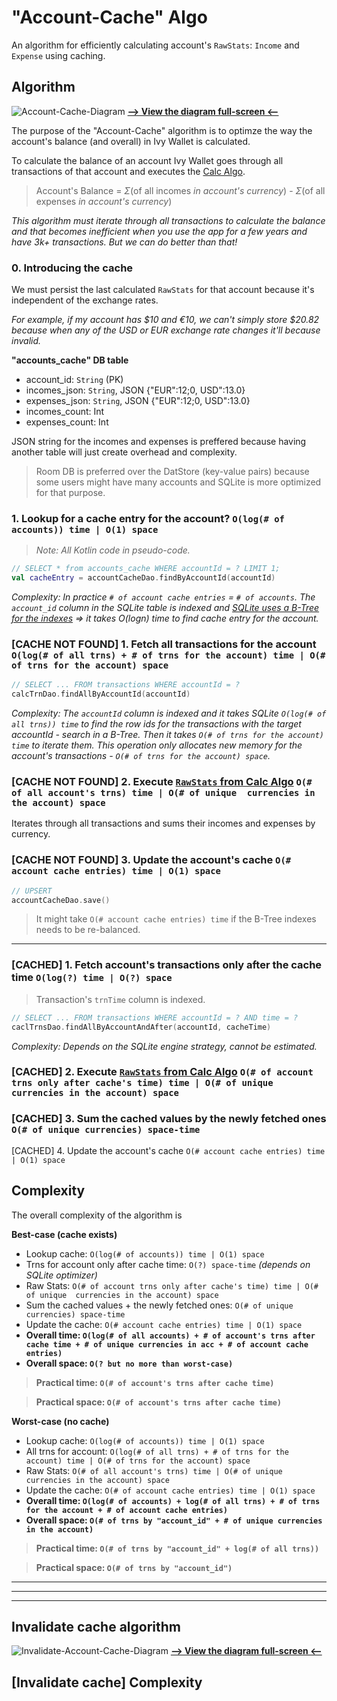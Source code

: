 # "Account-Cache" Algo

An algorithm for efficiently calculating account's `RawStats`: `Income` and `Expense` using caching.

## Algorithm

![Account-Cache-Diagram](../../assets/account_cache_algo.svg)
**[--> View the diagram full-screen <--](https://raw.githubusercontent.com/Ivy-Apps/ivy-wallet/develop/assets/account_cache_algo.svg)**

The purpose of the "Account-Cache" algorithm is to optimze the way the account's balance (and overall) in Ivy Wallet is calculated.

To calculate the balance of an account Ivy Wallet goes through all transactions of that account and executes the [Calc Algo](./Calc%20Algo.md).

> Account's Balance = $\Sigma$(of all incomes _in account's currency_) - $\Sigma$(of all expenses _in account's currency_)

_This algorithm must iterate through all transactions to calculate the balance and that becomes inefficient when you use the app for a few years and have 3k+ transactions. But we can do better than that!_

### 0. Introducing the cache 

We must persist the last calculated `RawStats` for that account because it's independent of the exchange rates.

_For example, if my account has $10 and €10, we can't simply store $20.82 because when any of the USD or EUR exchange rate changes it'll because invalid._

**"accounts_cache" DB table**
- account_id: `String` (PK)
- incomes_json: `String`, JSON {"EUR":12;0, USD":13.0}
- expenses_json: `String`, JSON {"EUR":12;0, USD":13.0}
- incomes_count: Int
- expenses_count: Int

JSON string for the incomes and expenses is preffered because having another table will just create overhead and complexity.

> Room DB is preferred over the DatStore (key-value pairs) because some users might have many accounts and SQLite is more optimized for that purpose.

### 1. Lookup for a cache entry for the account? `O(log(# of accounts)) time | O(1) space`

> _Note: All Kotlin code in pseudo-code._

```kotlin
// SELECT * from accounts_cache WHERE accountId = ? LIMIT 1;
val cacheEntry = accountCacheDao.findByAccountId(accountId)
```

_Complexity: In practice `# of account cache entries` = `# of accounts`. The `account_id` column in the SQLite table is indexed and [SQLite uses a B-Tree for the indexes](https://www.sqlitetutorial.net/sqlite-index) => it takes O(logn) time to find cache entry for the account._


### [CACHE NOT FOUND] 1. Fetch all transactions for the account `O(log(# of all trns) + # of trns for the account) time | O(# of trns for the account) space`

```kotlin
// SELECT ... FROM transactions WHERE accountId = ?
calcTrnDao.findAllByAccountId(accountId)
```

_Complexity: The `accountId` column is indexed and it takes SQLite `O(log(# of all trns)) time` to find the row ids for the transactions with the target accountId - search in a B-Tree. Then it takes `O(# of trns for the account) time` to iterate them. This operation only allocates new memory for the account's transactions - `O(# of trns for the account) space`._

### [CACHE NOT FOUND] 2. Execute [`RawStats` from Calc Algo](Calc%20Algo.md) `O(# of all account's trns) time | O(# of unique  currencies in the account) space`

Iterates through all transactions and sums their incomes and expenses by currency.

### [CACHE NOT FOUND] 3. Update the account's cache `O(# account cache entries) time | O(1) space`

```kotlin
// UPSERT
accountCacheDao.save()
```

> It might take `O(# account cache entries) time` if the B-Tree indexes needs to be re-balanced.

---

### [CACHED] 1. Fetch account's transactions only after the cache time `O(log(?) time | O(?) space`

> Transaction's `trnTime` column is indexed.

```kotlin
// SELECT ... FROM transactions WHERE accountId = ? AND time = ?
caclTrnsDao.findAllByAccountAndAfter(accountId, cacheTime)
```

_Complexity: Depends on the SQLite engine strategy, cannot be estimated._


### [CACHED] 2. Execute [`RawStats` from Calc Algo](Calc%20Algo.md) `O(# of account trns only after cache's time) time | O(# of unique  currencies in the account) space`

### [CACHED] 3. Sum the cached values by the newly fetched ones `O(# of unique currencies) space-time`

[CACHED] 4. Update the account's cache `O(# account cache entries) time | O(1) space`

## Complexity

The overall complexity of the algorithm is

**Best-case (cache exists)**
- Lookup cache: `O(log(# of accounts)) time | O(1) space`
- Trns for account only after cache time: `O(?) space-time` _(depends on SQLite optimizer)_
- Raw Stats: `O(# of account trns only after cache's time) time | O(# of unique  currencies in the account) space`
- Sum the cached values + the newly fetched ones: `O(# of unique currencies) space-time`
- Update the cache: `O(# account cache entries) time | O(1) space`
- **Overall time: `O(log(# of all accounts) + # of account's trns after cache time + # of unique currencies in acc + # of account cache entries)`**
- **Overall space: `O(? but no more than worst-case)`**

> **Practical time: `O(# of account's trns after cache time)`**

> **Practical space: `O(# of account's trns after cache time)`**

**Worst-case (no cache)**
- Lookup cache: `O(log(# of accounts)) time | O(1) space`
- All trns for account: `O(log(# of all trns) + # of trns for the account) time | O(# of trns for the account) space`
- Raw Stats: `O(# of all account's trns) time | O(# of unique  currencies in the account) space`
- Update the cache: `O(# of account cache entries) time | O(1) space`
- **Overall time: `O(log(# of accounts) + log(# of all trns) + # of trns for the account + # of account cache entries)`**
- **Overall space: `O(# of trns by "account_id" + # of unique currencies in the account)`**

> **Practical time: `O(# of trns by "account_id" + log(# of all trns))`**

> **Practical space: `O(# of trns by "account_id")`**

---
---
---
## Invalidate cache algorithm

![Invalidate-Account-Cache-Diagram](../../assets/account_cache_invalidate_algo.svg)
**[--> View the diagram full-screen <--](https://raw.githubusercontent.com/Ivy-Apps/ivy-wallet/develop/assets/account_cache_invalidate_algo.svg)**


## [Invalidate cache] Complexity